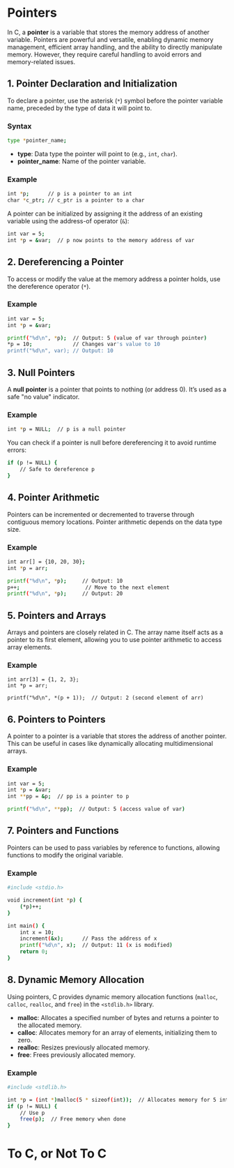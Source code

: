 # Pointers

In C, a **pointer** is a variable that stores the memory address of another variable. Pointers are powerful and versatile, enabling dynamic memory management, efficient array handling, and the ability to directly manipulate memory. However, they require careful handling to avoid errors and memory-related issues.

## 1. Pointer Declaration and Initialization

To declare a pointer, use the asterisk (`*`) symbol before the pointer variable name, preceded by the type of data it will point to.

### Syntax
```bash
type *pointer_name;
```

- **type**: Data type the pointer will point to (e.g., `int`, `char`).
- **pointer_name**: Name of the pointer variable.

### Example
```bash
int *p;      // p is a pointer to an int
char *c_ptr; // c_ptr is a pointer to a char
```

A pointer can be initialized by assigning it the address of an existing variable using the address-of operator (`&`):
```bash
int var = 5;
int *p = &var;  // p now points to the memory address of var
```

## 2. Dereferencing a Pointer

To access or modify the value at the memory address a pointer holds, use the dereference operator (`*`).

### Example
```bash
int var = 5;
int *p = &var;

printf("%d\n", *p);  // Output: 5 (value of var through pointer)
*p = 10;             // Changes var's value to 10
printf("%d\n", var); // Output: 10
```

## 3. Null Pointers

A **null pointer** is a pointer that points to nothing (or address 0). It’s used as a safe "no value" indicator.

### Example
```bash
int *p = NULL;  // p is a null pointer
```

You can check if a pointer is null before dereferencing it to avoid runtime errors:
```bash
if (p != NULL) {
    // Safe to dereference p
}
```

## 4. Pointer Arithmetic

Pointers can be incremented or decremented to traverse through contiguous memory locations. Pointer arithmetic depends on the data type size.

### Example
```bash
int arr[] = {10, 20, 30};
int *p = arr;

printf("%d\n", *p);     // Output: 10
p++;                     // Move to the next element
printf("%d\n", *p);     // Output: 20
```

## 5. Pointers and Arrays

Arrays and pointers are closely related in C. The array name itself acts as a pointer to its first element, allowing you to use pointer arithmetic to access array elements.

### Example
```
int arr[3] = {1, 2, 3};
int *p = arr;

printf("%d\n", *(p + 1));  // Output: 2 (second element of arr)
```

## 6. Pointers to Pointers

A pointer to a pointer is a variable that stores the address of another pointer. This can be useful in cases like dynamically allocating multidimensional arrays.

### Example
```bash
int var = 5;
int *p = &var;
int **pp = &p;  // pp is a pointer to p

printf("%d\n", **pp);  // Output: 5 (access value of var)
```

## 7. Pointers and Functions

Pointers can be used to pass variables by reference to functions, allowing functions to modify the original variable.

### Example
```bash
#include <stdio.h>

void increment(int *p) {
    (*p)++;
}

int main() {
    int x = 10;
    increment(&x);      // Pass the address of x
    printf("%d\n", x);  // Output: 11 (x is modified)
    return 0;
}
```

## 8. Dynamic Memory Allocation

Using pointers, C provides dynamic memory allocation functions (`malloc`, `calloc`, `realloc`, and `free`) in the `<stdlib.h>` library.

- **malloc**: Allocates a specified number of bytes and returns a pointer to the allocated memory.
- **calloc**: Allocates memory for an array of elements, initializing them to zero.
- **realloc**: Resizes previously allocated memory.
- **free**: Frees previously allocated memory.

### Example
```bash
#include <stdlib.h>

int *p = (int *)malloc(5 * sizeof(int));  // Allocates memory for 5 integers
if (p != NULL) {
    // Use p
    free(p);  // Free memory when done
}
```

# To C, or Not To C
